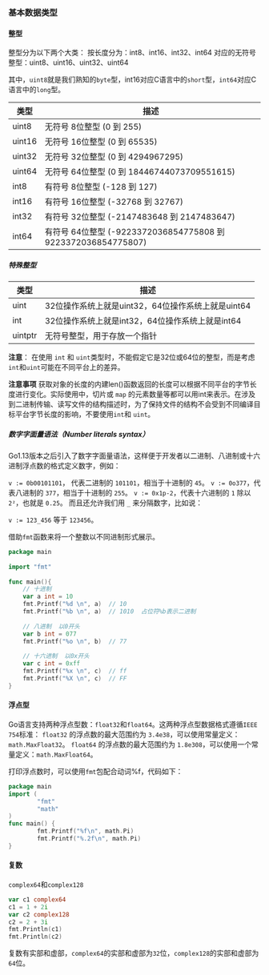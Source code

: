 ### 基本数据类型
#### 整型
整型分为以下两个大类： 按长度分为：int8、int16、int32、int64 对应的无符号整型：uint8、uint16、uint32、uint64

其中，`uint8`就是我们熟知的`byte`型，int16对应C语言中的`short`型，`int64`对应C语言中的`long`型。

类型 | 描述
------- | -------
uint8 | 无符号 8位整型 (0 到 255)
uint16 | 无符号 16位整型 (0 到 65535)
uint32 | 无符号 32位整型 (0 到 4294967295)
uint64 | 无符号 64位整型 (0 到 18446744073709551615)
int8 | 有符号 8位整型 (-128 到 127)
int16 | 有符号 16位整型 (-32768 到 32767)
int32 | 有符号 32位整型 (-2147483648 到 2147483647)
int64 | 有符号 64位整型 (-9223372036854775808 到 9223372036854775807)

##### 特殊整型
类型 | 描述
------- | -------
uint | 32位操作系统上就是uint32，64位操作系统上就是uint64
int | 32位操作系统上就是int32，64位操作系统上就是int64
uintptr | 无符号整型，用于存放一个指针
**注意**： 在使用 `int` 和 `uint`类型时，不能假定它是32位或64位的整型，而是考虑`int`和`uint`可能在不同平台上的差异。

**注意事项** 获取对象的长度的内建len()函数返回的长度可以根据不同平台的字节长度进行变化。实际使用中，切片或 `map` 的元素数量等都可以用int来表示。在涉及到二进制传输、读写文件的结构描述时，为了保持文件的结构不会受到不同编译目标平台字节长度的影响，不要使用`int`和 `uint`。

##### 数字字面量语法（Number literals syntax）
Go1.13版本之后引入了数字字面量语法，这样便于开发者以二进制、八进制或十六进制浮点数的格式定义数字，例如：

`v := 0b00101101`， 代表二进制的 `101101`，相当于十进制的 `45`。 `v := 0o377`，代表八进制的 `377`，相当于十进制的 `255`。 `v := 0x1p-2`，代表十六进制的 `1` 除以 `2²`，也就是 `0.25`。 而且还允许我们用 `_` 来分隔数字，比如说：

`v := 123_456` 等于 `123456`。

借助`fmt`函数来将一个整数以不同进制形式展示。
```go
package main
 
import "fmt"
 
func main(){
	// 十进制
	var a int = 10
	fmt.Printf("%d \n", a)  // 10
	fmt.Printf("%b \n", a)  // 1010  占位符%b表示二进制
 
	// 八进制  以0开头
	var b int = 077
	fmt.Printf("%o \n", b)  // 77
 
	// 十六进制  以0x开头
	var c int = 0xff
	fmt.Printf("%x \n", c)  // ff
	fmt.Printf("%X \n", c)  // FF
}
```
#### 浮点型
Go语言支持两种浮点型数：`float32`和`float64`。这两种浮点型数据格式遵循`IEEE 754`标准： `float32` 的浮点数的最大范围约为 `3.4e38`，可以使用常量定义：`math.MaxFloat32`。 `float64` 的浮点数的最大范围约为 `1.8e308`，可以使用一个常量定义：`math.MaxFloat64`。

打印浮点数时，可以使用`fmt`包配合动词%f，代码如下：
```go
package main
import (
        "fmt"
        "math"
)
func main() {
        fmt.Printf("%f\n", math.Pi)
        fmt.Printf("%.2f\n", math.Pi)
}
```
#### 复数
`complex64`和`complex128`
```go
var c1 complex64
c1 = 1 + 2i
var c2 complex128
c2 = 2 + 3i
fmt.Println(c1)
fmt.Println(c2)
```
复数有实部和虚部，`complex64`的实部和虚部为`32`位，`complex128`的实部和虚部为`64`位。